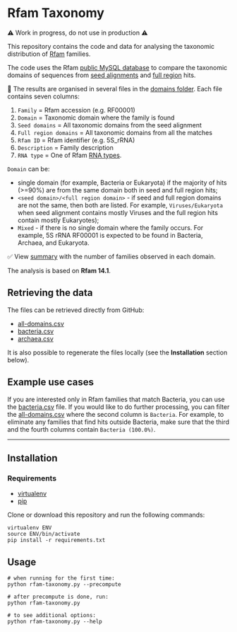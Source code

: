 # Rfam Taxonomy

:warning: Work in progress, do not use in production :warning:

This repository contains the code and data for analysing the taxonomic distribution
of [Rfam](http://rfam.org) families.

The code uses the Rfam [public MySQL database](https://rfam.readthedocs.io/en/latest/database.html)
to compare the taxonomic domains of sequences from [seed alignments](https://rfam.readthedocs.io/en/latest/glossary.html)
and [full region](https://rfam.readthedocs.io/en/latest/glossary.html) hits.

:open_file_folder: The results are organised in several files in the [domains folder](./domains).
Each file contains seven columns:

1. `Family` = Rfam accession (e.g. RF00001)
2. `Domain` = Taxonomic domain where the family is found
3. `Seed domains` = All taxonomic domains from the seed alignment
4. `Full region domains` = All taxonomic domains from all the matches
5. `Rfam ID` = Rfam identifier (e.g. 5S_rRNA)
6. `Description` = Family description
7. `RNA type` = One of Rfam [RNA types](https://rfam.readthedocs.io/en/latest/searching-rfam.html#search-by-entry-type).

`Domain` can be:
- single domain (for example, Bacteria or Eukaryota) if the majority of hits (>=90%) are from the same domain both in seed and full region hits;
- `<seed domain>/<full region domain>` - if seed and full region domains are not the same, then both are listed. For example, `Viruses/Eukaryota` when seed alignment contains mostly Viruses and the full region hits contain mostly Eukaryotes);
- `Mixed` - if there is no single domain where the family occurs. For example, 5S rRNA RF00001 is expected to be found in Bacteria, Archaea, and Eukaryota.

:white_check_mark: View [summary](./domains/Readme.md) with the number of families observed in each domain.

The analysis is based on **Rfam 14.1**.

## Retrieving the data

The files can be retrieved directly from GitHub:

- [all-domains.csv](https://raw.githubusercontent.com/Rfam/rfam-taxonomy/master/domains/all-domains.csv)
- [bacteria.csv](https://raw.githubusercontent.com/Rfam/rfam-taxonomy/master/domains/bacteria.csv)
- [archaea.csv](https://raw.githubusercontent.com/Rfam/rfam-taxonomy/master/domains/archaea.csv)

 It is also possible to regenerate the files locally (see the **Installation** section below).

## Example use cases

If you are interested only in Rfam families that match Bacteria, you can use the [bacteria.csv](./domains/bacteria.csv) file. If you would like to do further processing, you can filter the [all-domains.csv](./domains/all-domains.csv) where the second column is `Bacteria`. For example, to eliminate any families that find hits outside Bacteria, make sure that the third and the fourth columns contain `Bacteria (100.0%)`.

--------------------------------------------------------------------------------

## Installation

### Requirements

- [virtualenv](https://virtualenv.pypa.io/en/latest/)
- [pip](https://pypi.org/project/pip/)

Clone or download this repository and run the following commands:

```
virtualenv ENV
source ENV/bin/activate
pip install -r requirements.txt
```

## Usage

```
# when running for the first time:
python rfam-taxonomy.py --precompute

# after precompute is done, run:
python rfam-taxonomy.py

# to see additional options:
python rfam-taxonomy.py --help
```
